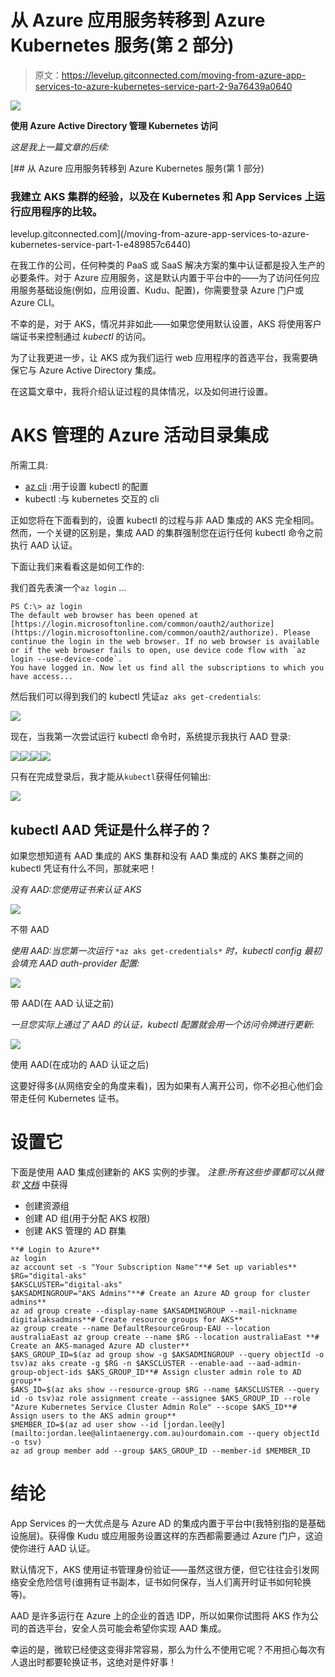 # 从 Azure 应用服务转移到 Azure Kubernetes 服务(第 2 部分)

> 原文：<https://levelup.gitconnected.com/moving-from-azure-app-services-to-azure-kubernetes-service-part-2-9a76439a0640>

![](img/17980e514a5d1ff45580450c2d93edf8.png)

**使用 Azure Active Directory 管理 Kubernetes 访问**

*这是我上一篇文章的后续:*

[](/moving-from-azure-app-services-to-azure-kubernetes-service-part-1-e489857c6440) [## 从 Azure 应用服务转移到 Azure Kubernetes 服务(第 1 部分)

### 我建立 AKS 集群的经验，以及在 Kubernetes 和 App Services 上运行应用程序的比较。

levelup.gitconnected.com](/moving-from-azure-app-services-to-azure-kubernetes-service-part-1-e489857c6440) 

在我工作的公司，任何种类的 PaaS 或 SaaS 解决方案的集中认证都是投入生产的必要条件。对于 Azure 应用服务，这是默认内置于平台中的——为了访问任何应用服务基础设施(例如，应用设置、Kudu、配置)，你需要登录 Azure 门户或 Azure CLI。

不幸的是，对于 AKS，情况并非如此——如果您使用默认设置，AKS 将使用客户端证书来控制通过 *kubectl* 的访问。

为了让我更进一步，让 AKS 成为我们运行 web 应用程序的首选平台，我需要确保它与 Azure Active Directory 集成。

在这篇文章中，我将介绍认证过程的具体情况，以及如何进行设置。

# AKS 管理的 Azure 活动目录集成

所需工具:

*   [az cli](https://docs.microsoft.com/en-us/cli/azure/) :用于设置 kubectl 的配置
*   kubectl :与 kubernetes 交互的 cli

正如您将在下面看到的，设置 kubectl 的过程与非 AAD 集成的 AKS 完全相同。然而，一个关键的区别是，集成 AAD 的集群强制您在运行任何 kubectl 命令之前执行 AAD 认证。

下面让我们来看看这是如何工作的:

我们首先表演一个`az login` …

```
PS C:\> az login
The default web browser has been opened at [https://login.microsoftonline.com/common/oauth2/authorize](https://login.microsoftonline.com/common/oauth2/authorize). Please continue the login in the web browser. If no web browser is available or if the web browser fails to open, use device code flow with `az login --use-device-code`.
You have logged in. Now let us find all the subscriptions to which you have access...
```

然后我们可以得到我们的 kubectl 凭证`az aks get-credentials`:

![](img/02fe96bfb09f3648832b73b321665203.png)

现在，当我第一次尝试运行 kubectl 命令时，系统提示我执行 AAD 登录:

![](img/f9bd3bc90bed43bb2f316341f8613e7d.png)![](img/f26f8fc079ebb0c81e0206ea758b293c.png)![](img/42a1e38e37cdb65493597864e83a6d03.png)![](img/1d63f62fd9ce1b573174f587eeba83ca.png)

只有在完成登录后，我才能从`kubectl`获得任何输出:

![](img/19f705f2496de8e24600ac54e979781c.png)

## kubectl AAD 凭证是什么样子的？

如果您想知道有 AAD 集成的 AKS 集群和没有 AAD 集成的 AKS 集群之间的 kubectl 凭证有什么不同，那就来吧！

*没有 AAD:您使用证书来认证 AKS*

![](img/ac1c555f140c7fdaa5ef27f7fcc40b9d.png)

不带 AAD

*使用 AAD:当您第一次运行* `*az aks get-credentials*` *时，kubectl config 最初会填充 AAD auth-provider 配置:*

![](img/d1dc48461629e35c803782013e9a7397.png)

带 AAD(在 AAD 认证之前)

*一旦您实际上通过了 AAD 的认证，kubectl 配置就会用一个访问令牌进行更新:*

![](img/9a68f297ceede42e32b384b7cac455c2.png)

使用 AAD(在成功的 AAD 认证之后)

这要好得多(从网络安全的角度来看)，因为如果有人离开公司，你不必担心他们会带走任何 Kubernetes 证书。

# 设置它

下面是使用 AAD 集成创建新的 AKS 实例的步骤。
*注意:所有这些步骤都可以从微软* [*文档*](https://docs.microsoft.com/en-us/azure/aks/managed-aad) 中获得

*   创建资源组
*   创建 AD 组(用于分配 AKS 权限)
*   创建 AKS 管理的 AD 群集

```
**# Login to Azure**
az login
az account set -s "Your Subscription Name"**# Set up variables**
$RG="digital-aks"
$AKSCLUSTER="digital-aks"
$AKSADMINGROUP="AKS Admins"**# Create an Azure AD group for cluster admins**
az ad group create --display-name $AKSADMINGROUP --mail-nickname digitalaksadmins**# Create resource groups for AKS**
az group create --name DefaultResourceGroup-EAU --location australiaEast az group create --name $RG --location australiaEast **# Create an AKS-managed Azure AD cluster**
$AKS_GROUP_ID=$(az ad group show -g $AKSADMINGROUP --query objectId -o tsv)az aks create -g $RG -n $AKSCLUSTER --enable-aad --aad-admin-group-object-ids $AKS_GROUP_ID**# Assign cluster admin role to AD group**
$AKS_ID=$(az aks show --resource-group $RG --name $AKSCLUSTER --query id -o tsv)az role assignment create --assignee $AKS_GROUP_ID --role "Azure Kubernetes Service Cluster Admin Role" --scope $AKS_ID**# Assign users to the AKS admin group**
$MEMBER_ID=$(az ad user show --id [jordan.lee@y](mailto:jordan.lee@alintaenergy.com.au)ourdomain.com --query objectId -o tsv)
az ad group member add --group $AKS_GROUP_ID --member-id $MEMBER_ID
```

# 结论

App Services 的一大优点是与 Azure AD 的集成内置于平台中(我特别指的是基础设施层)。获得像 Kudu 或应用服务设置这样的东西都需要通过 Azure 门户，这迫使你进行 AAD 认证。

默认情况下，AKS 使用证书管理身份验证——虽然这很方便，但它往往会引发网络安全危险信号(谁拥有证书副本，证书如何保存，当人们离开时证书如何轮换等)。

AAD 是许多运行在 Azure 上的企业的首选 IDP，所以如果你试图将 AKS 作为公司的首选平台，安全人员可能会希望你实现 AAD 集成。

幸运的是，微软已经使这变得非常容易，那么为什么不使用它呢？不用担心每次有人退出时都要轮换证书，这绝对是件好事！